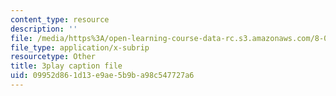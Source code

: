 ```yaml
---
content_type: resource
description: ''
file: /media/https%3A/open-learning-course-data-rc.s3.amazonaws.com/8-01sc-classical-mechanics-fall-2016/09952d861d13e9ae5b9ba98c547727a6_d9ugFckUBcg.srt
file_type: application/x-subrip
resourcetype: Other
title: 3play caption file
uid: 09952d86-1d13-e9ae-5b9b-a98c547727a6
---
```

